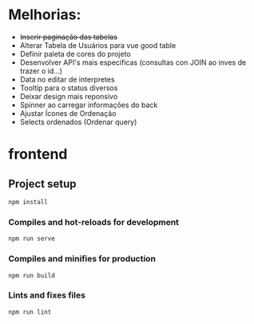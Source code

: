 # Melhorias:
- ~~Inserir paginação das tabelas~~
- Alterar Tabela de Usuários para vue good table
- Definir paleta de cores do projeto
- Desenvolver API's mais especificas (consultas con JOIN ao inves de trazer o id...)
- Data no editar de interpretes
- Tooltip para o status diversos
- Deixar design mais reponsivo
- Spinner ao carregar informações do back
- Ajustar Ícones de Ordenação
- Selects ordenados (Ordenar query)

# frontend

## Project setup
```
npm install
```

### Compiles and hot-reloads for development
```
npm run serve
```

### Compiles and minifies for production
```
npm run build
```

### Lints and fixes files
```
npm run lint
```
